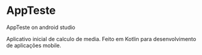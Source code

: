 # AppTeste
 AppTeste on android studio

 Aplicativo inicial de calculo de media. Feito em Kotlin para desenvolvimento de aplicações mobile.
